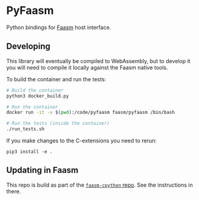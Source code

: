 # PyFaasm

Python bindings for [Faasm](https://github.com/lsds/Faasm) host interface.

## Developing

This library will eventually be compiled to WebAssembly, but to develop it you
will need to compile it locally against the Faasm native tools. 

To build the container and run the tests:

```bash
# Build the container
python3 docker_build.py

# Run the container
docker run -it -v $(pwd):/code/pyfaasm faasm/pyfaasm /bin/bash

# Run the tests (inside the container)
./run_tests.sh
```

If you make changes to the C-extensions you need to rerun:

```
pip3 install -e .
```

## Updating in Faasm

This repo is build as part of the 
[`faasm-cpython` repo](https://github.com/faasm/faasm-cpython). See the
instructions in there.
